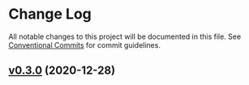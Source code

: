 # Change Log

All notable changes to this project will be documented in this file.
See [Conventional Commits](Https://conventionalcommits.org) for commit guidelines.

<!-- changelog -->

## [v0.3.0](https://gitlab.com/***PROJECT_PATH***/compare/v0.3.0...v0.3.0) (2020-12-28)



